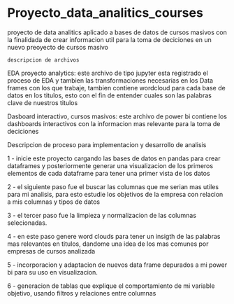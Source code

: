 # Proyecto_data_analitics_courses
proyecto de data analitics aplicado a bases de datos de cursos masivos con la finalidada de crear informacion util para la toma de deciciones en un nuevo preoyecto de cursos masivo


    descripcion de archivos

EDA proyecto analytics:
este archivo de tipo jupyter esta registrado el proceso de EDA y tambien las transformaciones necesarias en los Data frames con los que trabaje, tambien contiene wordcloud para cada base de datos en los titulos, esto con el fin de entender cuales son las palabras clave de nuestros titulos
    
    
Dasboard interactivo, cursos masivos:
este archivo de power  bi contiene los dashboards interactivos con la informacion mas relevante para la toma de deciciones 


  Descripcion de proceso para implementacion y desarrollo de analisis

1 - inicie este proyecto cargando las bases de datos en pandas para crear dataframes y posteriormente generar una visualizacion de los primeros elementos de cada dataframe para tener una primer vista de los datos 

2 - el siguiente paso fue el buscar las columnas que me serian mas utiles para mi analisis, para esto estudie los objetivos de la empresa con relacion a mis columnas y tipos de datos

3 - el tercer paso fue la limpieza y normalizacion  de las columnas selecionadas.

4 - en este paso genere word clouds para tener un insigth de las palabras mas relevantes en titulos, dandome una idea de los mas comunes por empresas de cursos analizada

5 - incorporacion y adaptacion de nuevos data frame depurados a mi power bi para su uso en visualizacion.

6 - generacion de tablas que explique el comportamiento de mi variable objetivo, usando filtros y relaciones entre columnas 
